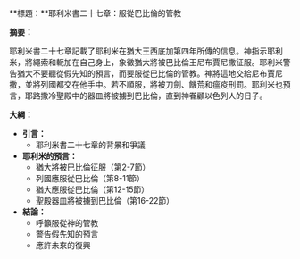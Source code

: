 **標題：**耶利米書二十七章：服從巴比倫的管教

**摘要：**

耶利米書二十七章記載了耶利米在猶大王西底加第四年所傳的信息。神指示耶利米，將繩索和軛加在自己身上，象徵猶大將被巴比倫王尼布賈尼撒征服。耶利米警告猶大不要聽從假先知的預言，而要服從巴比倫的管教。神將這地交給尼布賈尼撒，並將列國都交在他手中。若不順服，將被刀劍、饑荒和瘟疫刑罰。耶利米也預言，耶路撒冷聖殿中的器皿將被擄到巴比倫，直到神眷顧以色列人的日子。

**大綱：**

* **引言：**
    * 耶利米書二十七章的背景和爭議
* **耶利米的預言：**
    * 猶大將被巴比倫征服（第2-7節）
    * 列國應服從巴比倫（第8-11節）
    * 猶大應服從巴比倫（第12-15節）
    * 聖殿器皿將被擄到巴比倫（第16-22節）
* **結論：**
    * 呼籲服從神的管教
    * 警告假先知的預言
    * 應許未來的復興